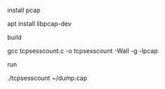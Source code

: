 install pcap

apt install libpcap-dev

build

gcc tcpsesscount.c -o tcpsesscount -Wall -g -lpcap

run

./tcpsesscount ~/dump.cap